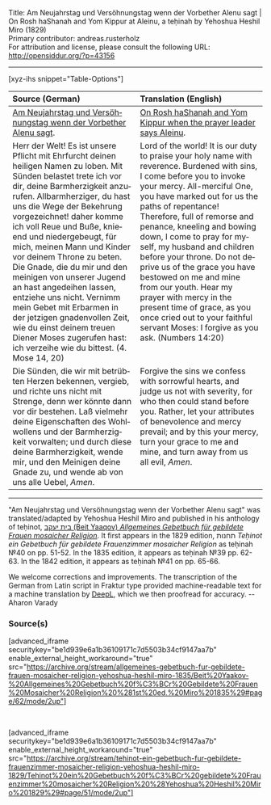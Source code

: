 <html>
<head></head>
<body>
Title: Am Neujahrstag und Versöhnungstag wenn der Vorbether Alenu sagt | On Rosh haShanah and Yom Kippur at Aleinu, a teḥinah by Yehoshua Heshil Miro (1829)<br />
Primary contributor: andreas.rusterholz<br />
For attribution and license, please consult the following URL: <a href="http://opensiddur.org/?p=43156">http://opensiddur.org/?p=43156</a>
<p />
<hr />

[xyz-ihs snippet="Table-Options"]<table style="margin-left: auto; margin-right: auto;" class="draggable">
<thead><tr><th id="x" style="text-align: left;">Source (German)</th><th style="text-align: left;">Translation (English)</th></tr></thead>
<tbody>
<tr><td style="vertical-align:top;">
<div class="german" lang="de">
<u>Am Neujahrstag und Versöhnungstag wenn der Vorbether Alenu sagt</u>.
</div></td>

<td style="vertical-align:top;">
<div class="english" lang="en">
<u>On Rosh haShanah and Yom Kippur when the prayer leader says Aleinu</u>.
</div></td></tr>


<tr><td style="vertical-align:top;">
<div class="german" lang="de">
Herr der Welt! Es ist unsere Pflicht mit Ehrfurcht deinen heiligen Namen zu loben. Mit Sünden belastet trete ich vor dir, deine Barmherzigkeit anzurufen. Allbarmherziger, du hast uns die Wege der Bekehrung vorgezeichnet! daher komme ich voll Reue und Buße, knieend und niedergebeugt, für mich, meinen Mann und Kinder vor deinem Throne zu beten. Die Gnade, die du mir und den meinigen von unserer Jugend an hast angedeihen lassen, entziehe uns nicht. Vernimm mein Gebet mit Erbarmen in der jetzigen gnadenvollen Zeit, wie du einst deinem treuen Diener Moses zugerufen hast: ich verzeihe wie du bittest. <span class="citation">(4. Mose 14, 20)</span>
</div></td>

<td style="vertical-align:top;">
<div class="english" lang="en">
Lord of the world! It is our duty to praise your holy name with reverence. Burdened with sins, I come before you to invoke your mercy. All-merciful One, you have marked out for us the paths of repentance! Therefore, full of remorse and penance, kneeling and bowing down, I come to pray for myself, my husband and children before your throne. Do not deprive us of the grace you have bestowed on me and mine from our youth. Hear my prayer with mercy in the present time of grace, as you once cried out to your faithful servant Moses: I forgive as you ask. <span class="citation">(Numbers 14:20)</span> 
</div></td></tr>


<tr><td style="vertical-align:top;">
<div class="german" lang="de">
Die Sünden, die wir mit betrübten Herzen bekennen, vergieb, und richte uns nicht mit Strenge, denn wer könnte dann vor dir bestehen. Laß vielmehr deine Eigenschaften des Wohlwollens und der Barmherzigkeit vorwalten; und durch diese deine Barmherzigkeit, wende mir, und den Meinigen deine Gnade zu, und wende ab von uns alle Uebel, <em>Amen</em>.
</div></td>

<td style="vertical-align:top;">
<div class="english" lang="en">
Forgive the sins we confess with sorrowful hearts, and judge us not with severity, for who then could stand before you. Rather, let your attributes of benevolence and mercy prevail; and by this your mercy, turn your grace to me and mine, and turn away from us all evil, <em>Amen</em>.
</div></td></tr>
</tbody></table>

<hr />

"Am Neujahrstag und Versöhnungstag wenn der Vorbether Alenu sagt" was translated/adapted by Yehoshua Heshil Miro and published in his anthology of teḥinot, <a href="/?p=41365">בית יעקב (Beit Yaaqov) <em>Allgemeines Gebetbuch für gebildete Frauen mosaicher Religion</em></a>. It first appears in the 1829 edition, תחנות <em>Teḥinot ein Gebetbuch für gebildete Frauenzimmer mosaicher Religion</em> as teḥinah №40 on pp. 51-52. In the 1835 edition, it appears as teḥinah №39 pp. 62-63. In the 1842 edition, it appears as teḥinah №41 on pp. 65-66.

We welcome corrections and improvements. The transcription of the German from Latin script in Fraktur type provided machine-readable text for a machine translation by <a href="https://www.deepl.com/en/translator">DeepL</a>, which we then proofread for accuracy. --Aharon Varady
 

<h3>Source(s)</h3>

[advanced_iframe securitykey="be1d939e6a1b36109171c7d5503b34cf9147aa7b" enable_external_height_workaround="true" src="https://archive.org/stream/allgemeines-gebetbuch-fur-gebildete-frauen-mosaicher-religion-yehoshua-heshil-miro-1835/Beit%20Yaakov-%20Allgemeines%20Gebetbuch%20f%C3%BCr%20Gebildete%20Frauen%20Mosaicher%20Religion%20%281st%20ed.%20Miro%201835%29#page/62/mode/2up"]
 
&nbsp;

[advanced_iframe securitykey="be1d939e6a1b36109171c7d5503b34cf9147aa7b" enable_external_height_workaround="true" src="https://archive.org/stream/tehinot-ein-gebetbuch-fur-gebildete-frauenzimmer-mosaicher-religion-yehoshua-heshil-miro-1829/Tehinot%20ein%20Gebetbuch%20f%C3%BCr%20gebildete%20Frauenzimmer%20mosaicher%20Religion%20%28Yehoshua%20Heshil%20Miro%201829%29#page/51/mode/2up"]

&nbsp;
</body>
</html>